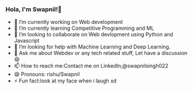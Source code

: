 ### Hola, I'm Swapnil!👋

- 🔭 I’m currently working on Web development
- 🌱 I’m currently learning Competitive Programming and ML
- 👯 I’m looking to collaborate on Web devlopment using Python and Javascript
- 🤔 I’m looking for help with Machine Learning and Deep Learning.
- 💬 Ask me about Webdev or any tech related stuff, Let have a discussion😄 
- 📫 How to reach me:Contact me on LinkedIn,@swapnilsingh022
- 😄 Pronouns: rishu/Swapnil
- ⚡ Fun fact:look at my face when i laugh xd
